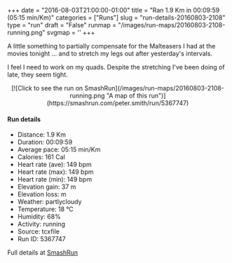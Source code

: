 +++
date = "2016-08-03T21:00:00-01:00"
title = "Ran 1.9 Km in 00:09:59 (05:15 min/Km)"
categories = ["Runs"]
slug = "run-details-20160803-2108"
type = "run"
draft = "False"
runmap = "/images/run-maps/20160803-2108-running.png"
svgmap = '<polyline points="0 67, 2 66, 6 66, 9 66, 13 64, 16 63, 20 61, 23 59, 25 57, 27 56, 31 54, 35 52, 40 50, 46 47, 52 46, 55 44, 57 44, 59 43, 64 41, 68 40, 69 40, 75 39, 76 38, 78 36, 81 35, 82 35, 86 35, 88 33, 89 34, 91 36, 92 37, 95 43, 97 46, 99 47, 100 48, 99 49, 98 49, 97 50, 94 58, 92 60, 87 64, 85 65, 84 65, 79 61, 74 58, 65 55, 63 55, 62 56, 57 60, 54 61, 47 64, 46 65, 45 65">'
+++

A little something to partially compensate for the Malteasers I had at the movies tonight ... and to stretch my legs out after yesterday's intervals. 

I feel I need to work on my quads. Despite the stretching I've been doing of late, they seem tight. 

<!--more-->

<center>
[![Click to see the run on SmashRun](/images/run-maps/20160803-2108-running.png "A map of this run")](https://smashrun.com/peter.smith/run/5367747)
</center>

#### Run details

* Distance: 1.9 Km
* Duration: 00:09:59
* Average pace: 05:15 min/Km
* Calories: 161 Cal
* Heart rate (ave): 149 bpm
* Heart rate (max): 149 bpm
* Heart rate (min): 149 bpm
* Elevation gain: 37 m
* Elevation loss:  m
* Weather: partlycloudy
* Temperature: 18 &deg;C
* Humidity: 68%
* Activity: running
* Source: tcxfile
* Run ID: 5367747

Full details at [SmashRun](https://smashrun.com/peter.smith/run/5367747)